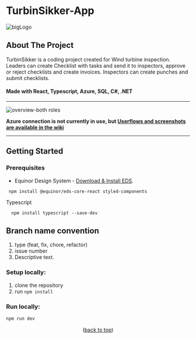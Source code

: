 # TurbinSikker-App


![bigLogo](https://github.com/OptiCorp/TurbinSikker-App/assets/112854862/6d7e0dda-15ae-4a69-a354-f94f340a1862)


## About The Project

TurbinSikker is a coding project created for Wind turbine inspection. 
Leaders can create Checklist with tasks and send it to inspectors, approve or reject checklists and create invoices.
Inspectors can create punches and submit checklists.


#### Made with React, Typescript, Azure, SQL, C#, .NET

***
![overview-both roles](https://github.com/OptiCorp/TurbinSikker-App/assets/112854862/2fa16a5a-cf22-4aa5-9964-aef1ed8bd266)

**Azure connection is not currently in use, but [Userflows and screenshots are available in the wiki](https://github.com/OptiCorp/TurbinSikker-App/wiki)**





***
## Getting Started

### Prerequisites
*  Equinor Design System - [Download & Install EDS](https://github.com/equinor/design-system). 
  ``` 
   npm install @equinor/eds-core-react styled-components
  ```
Typescript
```
  npm install typescript --save-dev
  ```



## Branch name convention

1. type (feat, fix, chore, refactor)
2. issue number
3. Descriptive text.

### Setup locally:

1. clone the repository
2. run `npm install`

### Run locally:

```bash
npm run dev
```

<p align="center">(<a href="#readme-top">back to top</a>)</p>
